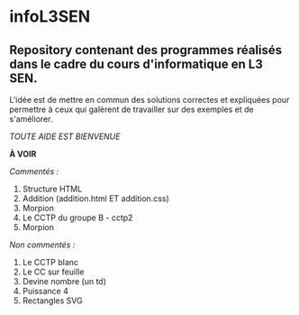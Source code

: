 # infoL3SEN
## Repository contenant des programmes réalisés dans le cadre du cours d'informatique en L3 SEN.

L'idée est de mettre en commun des solutions correctes et expliquées pour permettre à ceux qui galèrent de travailler sur des exemples et de s'améliorer.

*TOUTE AIDE EST BIENVENUE*

**À VOIR**

_Commentés :_ 
1. Structure HTML
2. Addition (addition.html ET addition.css)
3. Morpion
4. Le CCTP du groupe B - cctp2
5. Morpion

_Non commentés :_
1. Le CCTP blanc
2. Le CC sur feuille
3. Devine nombre (un td)
4. Puissance 4
5. Rectangles SVG
